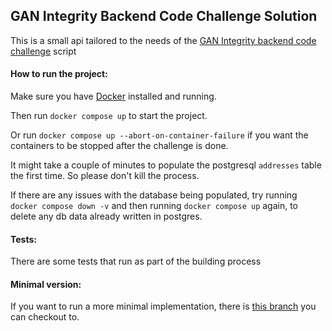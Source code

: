 ## GAN Integrity Backend Code Challenge Solution

This is a small api tailored to the needs of the [GAN Integrity backend code challenge](https://github.com/gandevops/backend-code-challenge) script

#### How to run the project:
Make sure you have [Docker](https://www.docker.com/) installed and running.

Then run `docker compose up` to start the project.

Or run `docker compose up --abort-on-container-failure` if you want the containers to be stopped after the challenge is done.

It might take a couple of minutes to populate the postgresql `addresses` table the first time. So please don't kill the process.

If there are any issues with the database being populated, try running `docker compose down -v` and then running `docker compose up` again, to delete any db data already written in postgres.

#### Tests:
There are some tests that run as part of the building process

#### Minimal version:
If you want to run a more minimal implementation, there is [this branch](https://github.com/ylovits/gan-be-code-challenge/tree/minimal) you can checkout to.